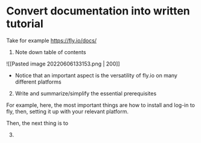 # Convert documentation into written tutorial

Take for example https://fly.io/docs/

1. Note down table of contents

![[Pasted image 20220606133153.png | 200]]
- Notice that an important aspect is the versatility of fly.io on many different platforms

2. Write and summarize/simplify the essential prerequisites

For example, here, the most important things are how to install and log-in to fly, then, setting it up with your relevant platform.

Then, the next thing is to 

3. 